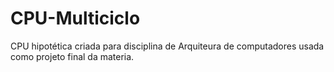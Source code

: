 # CPU-Multiciclo
CPU hipotética criada para disciplina de Arquiteura de computadores usada como projeto final da materia.
